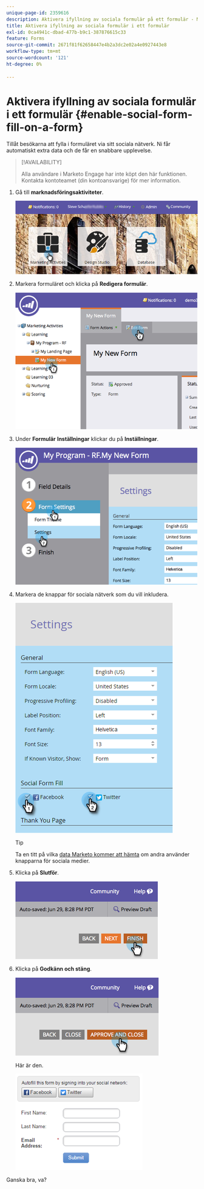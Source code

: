 ```yaml
---
unique-page-id: 2359616
description: Aktivera ifyllning av sociala formulär på ett formulär - Marketo Docs - produktdokumentation
title: Aktivera ifyllning av sociala formulär i ett formulär
exl-id: 0ca4941c-dbad-477b-b9c1-387876615c33
feature: Forms
source-git-commit: 2671f81f62658447e4b2a3dc2e02a4e0927443e8
workflow-type: tm+mt
source-wordcount: '121'
ht-degree: 0%

---
```


# Aktivera ifyllning av sociala formulär i ett formulär {#enable-social-form-fill-on-a-form}

Tillåt besökarna att fylla i formuläret via sitt sociala nätverk. Ni får automatiskt extra data och de får en snabbare upplevelse.

>[!AVAILABILITY]
>
>Alla användare i Marketo Engage har inte köpt den här funktionen. Kontakta kontoteamet (din kontoansvarige) för mer information.

1. Gå till **marknadsföringsaktiviteter**.

   ![](assets/login-marketing-activities-1.png)

1. Markera formuläret och klicka på **Redigera formulär**.

   ![](assets/image2014-9-15-16-3a35-3a54.png)

1. Under **Formulär** **Inställningar** klickar du på **Inställningar**.

   ![](assets/image2014-9-15-16-3a36-3a4.png)

1. Markera de knappar för sociala nätverk som du vill inkludera.

   ![](assets/image2016-4-28-16-3a38-3a58.png)

   >[!TIP]
   >
   >Ta en titt på vilka [data Marketo kommer att hämta](/help/marketo/product-docs/demand-generation/social/social-functions/manage-social-profile-data.md) om andra använder knapparna för sociala medier.

1. Klicka på **Slutför**.

   ![](assets/image2014-9-15-16-3a36-3a26.png)

1. Klicka på **Godkänn och stäng**.

   ![](assets/image2014-9-15-16-3a36-3a33.png)

   Här är den.

   ![](assets/image2016-4-28-16-3a45-3a58.png)

Ganska bra, va?
